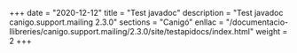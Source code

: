 +++
date        = "2020-12-12"
title       = "Test javadoc"
description = "Test javadoc canigo.support.mailing 2.3.0"
sections    = "Canigó"
enllac		= "/documentacio-llibreries/canigo.support.mailing/2.3.0/site/testapidocs/index.html"
weight		= 2
+++
